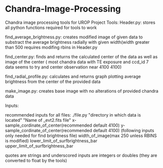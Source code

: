 # Chandra-Image-Processing
Chandra image processing tools for UROP Project
Tools:
Header.py: stores all python functions required for tools to work

find_average_brightness.py: creates modified image of given data to substract the average brightness radially with given width(width greater than 500 requires modifing rbins in Header.py

find_center.py: finds and returns the calculated center of the data as well as image of the center ( most chandra data with TE exposure and ccd_id 7 data seems to try and center observation near 4100 4100)

find_radial_profile.py: calculates and returns graph plotting average brightness from the center of the provided data

make_image.py: creates base image with no alterations of provided chandra data

Inputs:

recommended inputs for all files: 
./file.py "directory in which data is located" "Name of _evt2.fits file" x-sample_cordinate_of_center(recommended default 4100) y-sample_cordinate_of_center(recommended default 4100) (following inputs only needed for find brightness file) width_of_image(max 250 unless RBINS is modified) lower_limit_of_surfbrightness_bar upper_limit_of_surfbrightness_bar

quotes are strings and underscored inputs are integers or doubles (they are converted to float by the tools)
